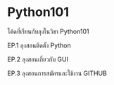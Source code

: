 # Python101
โค้ดที่เรียนกับลุงในวิชา Python101


EP.1 ลุงสอนติดตั้ง Python

EP.2 ลุงสอนเกี่ยวกับ GUI 

EP.3 ลุงสอนการสมัครและใช้งาน GITHUB
